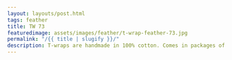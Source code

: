 ```yaml
---
layout: layouts/post.html
tags: feather
title: TW 73
featuredimage: assets/images/feather/t-wrap-feather-73.jpg
permalink: "/{{ title | slugify }}/"
description: T-wraps are handmade in 100% cotton. Comes in packages of 10 pieces of the same design. Probably the worlds best commercial for any Fun Park.
---
```

